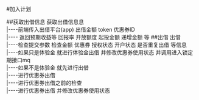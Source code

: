 #加入计划


##获取出借信息
获取出借信息息<br>
|----前端传入出借平台(app) 出借金额  token  优惠券ID <br>
|---- 返回预期收益等  回报率   开放额度  起投金额  递增金额  等
##出借
出借<br>
|----检查提交参数 检查金额  优惠券  授权状态  开户状态 是否重复出借 等信息<br>
|----如果只是体验金  就进行体验金出借 并修改优惠券使用状态 并调用进入锁定期接口mq<br/>
|----如果不是体验金  就先进行出借<br>
|----进行优惠券出借<br>
|----进行优惠券出借之前的检查<br>
|----进行优惠券出借 并修改优惠券使用状态<br>